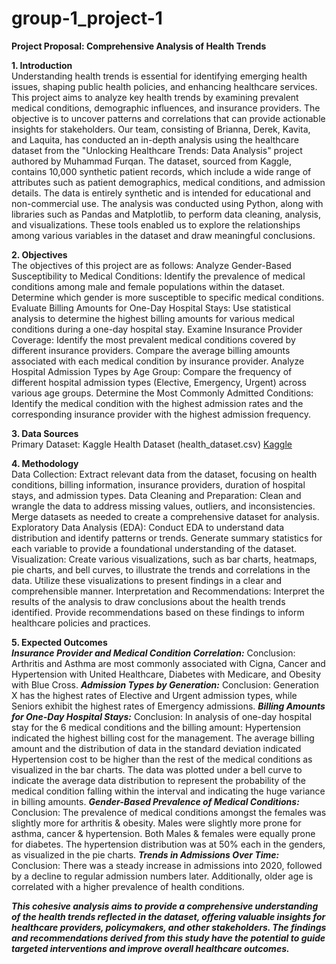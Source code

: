 # group-1_project-1
**Project Proposal: Comprehensive Analysis of Health Trends**

**1. Introduction**  
Understanding health trends is essential for identifying emerging health issues, shaping public health policies, and enhancing healthcare services. This project aims to analyze key health trends by examining prevalent medical conditions, demographic influences, and insurance providers. The objective is to uncover patterns and correlations that can provide actionable insights for stakeholders.
Our team, consisting of Brianna, Derek, Kavita, and Laquita, has conducted an in-depth analysis using the healthcare dataset from the "Unlocking Healthcare Trends: Data Analysis" project authored by Muhammad Furqan. The dataset, sourced from Kaggle, contains 10,000 synthetic patient records, which include a wide range of attributes such as patient demographics, medical conditions, and admission details. The data is entirely synthetic and is intended for educational and non-commercial use.
The analysis was conducted using Python, along with libraries such as Pandas and Matplotlib, to perform data cleaning, analysis, and visualizations. These tools enabled us to explore the relationships among various variables in the dataset and draw meaningful conclusions.

**2. Objectives**  
The objectives of this project are as follows:
Analyze Gender-Based Susceptibility to Medical Conditions:
Identify the prevalence of medical conditions among male and female populations within the dataset.
Determine which gender is more susceptible to specific medical conditions.
Evaluate Billing Amounts for One-Day Hospital Stays:
Use statistical analysis to determine the highest billing amounts for various medical conditions during a one-day hospital stay.
Examine Insurance Provider Coverage:
Identify the most prevalent medical conditions covered by different insurance providers.
Compare the average billing amounts associated with each medical condition by insurance provider.
Analyze Hospital Admission Types by Age Group:
Compare the frequency of different hospital admission types (Elective, Emergency, Urgent) across various age groups.
Determine the Most Commonly Admitted Conditions:
Identify the medical condition with the highest admission rates and the corresponding insurance provider with the highest admission frequency.

**3. Data Sources**  
Primary Dataset: Kaggle Health Dataset (health_dataset.csv) [Kaggle](https://www.kaggle.com/datasets/prasad22/healthcare-dataset)

**4. Methodology**  
Data Collection:
Extract relevant data from the dataset, focusing on health conditions, billing information, insurance providers, duration of hospital stays, and admission types.
Data Cleaning and Preparation:
Clean and wrangle the data to address missing values, outliers, and inconsistencies.
Merge datasets as needed to create a comprehensive dataset for analysis.
Exploratory Data Analysis (EDA):
Conduct EDA to understand data distribution and identify patterns or trends.
Generate summary statistics for each variable to provide a foundational understanding of the dataset.
Visualization:
Create various visualizations, such as bar charts, heatmaps, pie charts, and bell curves, to illustrate the trends and correlations in the data.
Utilize these visualizations to present findings in a clear and comprehensible manner.
Interpretation and Recommendations:
Interpret the results of the analysis to draw conclusions about the health trends identified.
Provide recommendations based on these findings to inform healthcare policies and practices.

**5. Expected Outcomes**  
***Insurance Provider and Medical Condition Correlation:***
Conclusion: Arthritis and Asthma are most commonly associated with Cigna, Cancer and Hypertension with United Healthcare, Diabetes with Medicare, and Obesity with Blue Cross.
***Admission Types by Generation:***
Conclusion: Generation X has the highest rates of Elective and Urgent admission types, while Seniors exhibit the highest rates of Emergency admissions.
***Billing Amounts for One-Day Hospital Stays:***
Conclusion: In analysis of one-day hospital stay for the 6 medical conditions and the billing amount: Hypertension indicated the highest billing cost for the management. The average billing amount and the distribution of data in the standard deviation indicated Hypertension cost to be higher than the rest of the medical conditions as visualized in the bar charts. The data was plotted under a bell curve to indicate the average data distribution to represent the probability of the medical condition falling within the interval and indicating the huge variance in billing amounts. 
***Gender-Based Prevalence of Medical Conditions:***
Conclusion: The prevalence of medical conditions amongst the females was slightly more for arthritis & obesity. Males were slightly more prone for asthma, cancer & hypertension. Both Males & females were equally prone for diabetes. The hypertension distribution was at 50% each in the genders, as visualized in the pie charts.
***Trends in Admissions Over Time:***
Conclusion: There was a steady increase in admissions into 2020, followed by a decline to regular admission numbers later. Additionally, older age is correlated with a higher prevalence of health conditions.  

***This cohesive analysis aims to provide a comprehensive understanding of the health trends reflected in the dataset, offering valuable insights for healthcare providers, policymakers, and other stakeholders. The findings and recommendations derived from this study have the potential to guide targeted interventions and improve overall healthcare outcomes.***
